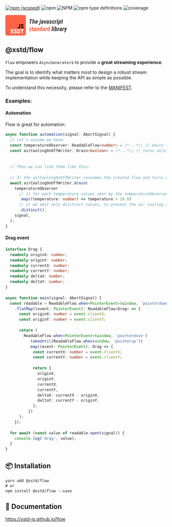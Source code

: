 [![npm (scoped)](https://img.shields.io/npm/v/@xstd/flow.svg)](https://www.npmjs.com/package/@xstd/flow)
![npm](https://img.shields.io/npm/dm/@xstd/flow.svg)
![NPM](https://img.shields.io/npm/l/@xstd/flow.svg)
![npm type definitions](https://img.shields.io/npm/types/@xstd/flow.svg)
![coverage](https://img.shields.io/badge/coverage-100%25-green)

<picture>
  <source height="64" media="(prefers-color-scheme: dark)" srcset="https://github.com/xstd-js/website/blob/main/assets/logo/png/logo-large-dark.png?raw=true">
  <source height="64" media="(prefers-color-scheme: light)" srcset="https://github.com/xstd-js/website/blob/main/assets/logo/png/logo-large-light.png?raw=true">
  <img height="64" alt="Shows a black logo in light color mode and a white one in dark color mode." src="https://github.com/xstd-js/website/blob/main/assets/logo/png/logo-large-light.png?raw=true">
</picture>

## @xstd/flow

`Flow` empowers `AsyncGenerator`s to provide a **great streaming experience**.

The goal is to identify what matters most to design a robust stream implementation while keeping the API as simple as possible.

To understand this necessity, please refer to the [MANIFEST](./MANIFEST.md).

### Examples:

#### Automation

Flow is great for automation:

```ts
async function automation(signal: AbortSignal) {
  // Let's assume we have:
  const temperatureObserver: ReadableFlow<number> = /*...*/; // emits the temperature of a device
  const airCoolingOnOffWriter: Drain<boolean> = /*...*/; // turns on/off an air cooling device
  
  
  // Then we can link them like this:
  
  // 3) the airCoolingOnOffWriter consumes the created flow and turns on/off the air cooling device acoording to the received temperature values
  await airCoolingOnOffWriter.drain(
    temperatureObserver
      // 1) for each temperature values sent by the temperatureObserver, we return true isf it exceeds 28 degrees
      .map((temperature: number) => temperature > 28.0)
      // 2) we emit only disctinct values, to prevent the air cooling device to be spammed with identical commands
      .distinct(),
    signal,
  );
}
```

#### Drag event

```ts
interface Drag {
  readonly originX: number;
  readonly originY: number;
  readonly currentX: number;
  readonly currentY: number;
  readonly deltaX: number;
  readonly deltaY: number;
}

async function main(signal: AbortSignal) {
  const readable = ReadableFlow.when<PointerEvent>(window, 'pointerdown')
    .flatMap((event: PointerEvent): ReadableFlow<Drag> => {
      const originX: number = event.clientX;
      const originY: number = event.clientY;

      return (
        ReadableFlow.when<PointerEvent>(window, 'pointermove')
          .takeUntil(ReadableFlow.when(window, 'pointerup'))
          .map((event: PointerEvent): Drag => {
            const currentX: number = event.clientX;
            const currentY: number = event.clientY;

            return {
              originX,
              originY,
              currentX,
              currentY,
              deltaX: currentX - originX,
              deltaY: currentY - originY,
            };
          })
      );
    });
  
  for await (const value of readable.open(signal)) {
    console.log('drag', value);
  }
}
```

## 📦 Installation

```shell
yarn add @xstd/flow
# or
npm install @xstd/flow --save
```

## 📜 Documentation

https://xstd-js.github.io/flow

